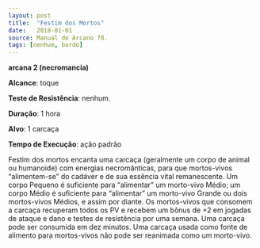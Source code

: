 ```yaml
---
layout: post
title:  "Festim dos Mortos"
date:   2018-01-01
source: Manual do Arcano 78.
tags: [nenhum, bardo]
---
```


**arcana 2 (necromancia)**

**Alcance**: toque

**Teste de Resistência**: nenhum.

**Duração**: 1 hora

**Alvo**: 1 carcaça

**Tempo de Execução**: ação padrão

Festim dos mortos encanta uma carcaça (geralmente um corpo de animal ou humanoide) com energias necromânticas, para que mortos-vivos “alimentem-se” do cadáver e de sua essência vital remanescente. Um corpo Pequeno é suficiente para “alimentar” um morto-vivo Médio; um corpo Médio é suficiente para “alimentar” um morto-vivo Grande ou dois mortos-vivos Médios, e assim por diante. Os mortos-vivos que consomem a carcaça recuperam todos os PV e recebem um bônus de +2 em jogadas de ataque e dano e testes de resistência por uma semana. Uma carcaça pode ser consumida em dez minutos. Uma carcaça usada como fonte de alimento para mortos-vivos não pode ser reanimada como um morto-vivo.
